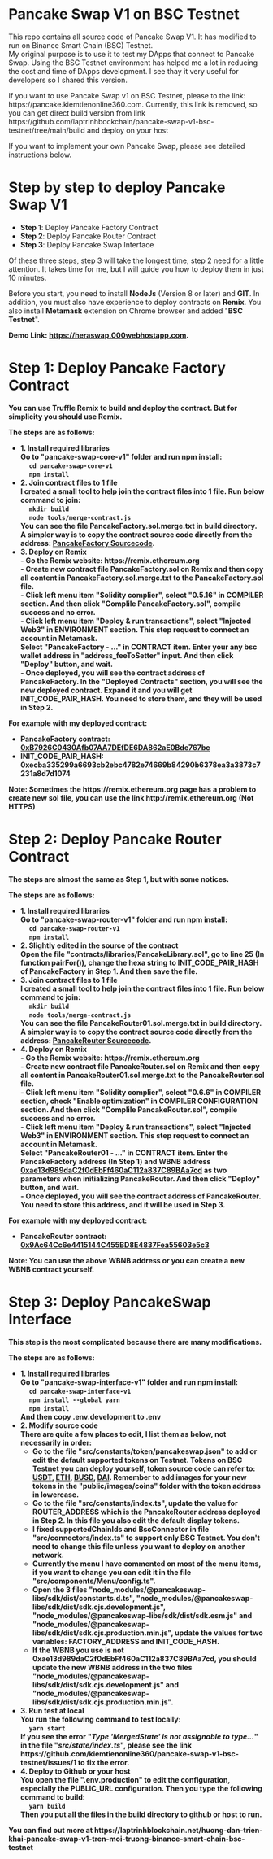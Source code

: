 # Pancake Swap V1 on BSC Testnet
This repo contains all source code of Pancake Swap V1. It has modified to run on Binance Smart Chain (BSC) Testnet.
<br />My original purpose is to use it to test my DApps that connect to Pancake Swap. Using the BSC Testnet environment has helped me a lot in reducing the cost and time of DApps development. I see thay it very useful for developers so I shared this version.

<p>If you want to use Pancake Swap v1 on BSC Testnet, please to the link: https://pancake.kiemtienonline360.com. Currently, this link is removed, so you can get direct build version from link https://github.com/laptrinhbockchain/pancake-swap-v1-bsc-testnet/tree/main/build and deploy on your host
<p>If you want to implement your own Pancake Swap, please see detailed instructions below.

# Step by step to deploy Pancake Swap V1
<ul>
  <li><b>Step 1</b>: Deploy Pancake Factory Contract</li>
  <li><b>Step 2</b>: Deploy Pancake Router Contract</li>
  <li><b>Step 3</b>: Deploy Pancake Swap Interface</li>
</ul>
<p>Of these three steps, step 3 will take the longest time, step 2 need for a little attention. It takes time for me, but I will guide you how to deploy them in just 10 minutes.
<p>Before you start, you need to install <b>NodeJs</b> (Version 8 or later) and <b>GIT</b>. In addition, you must also have experience to deploy contracts on <b>Remix</b>. You also install <b>Metamask</b> extension on Chrome browser and added "<b>BSC Testnet</b>".
<p><b>Demo Link: <a href="https://heraswap.000webhostapp.com">https://heraswap.000webhostapp.com</a>.

# Step 1: Deploy Pancake Factory Contract
You can use <b>Truffle</b> <b>Remix</b> to build and deploy the contract. But for simplicity you should use <b>Remix</b>.
<p>The steps are as follows:
<ul>
  <li>
    <b>1. Install required libraries</b>
    <br />Go to "pancake-swap-core-v1" folder and run npm install:
    <br />&nbsp;&nbsp;&nbsp;&nbsp; <code>cd pancake-swap-core-v1</code>
    <br />&nbsp;&nbsp;&nbsp;&nbsp; <code>npm install</code>
  </li>
  <li>
    <b>2. Join contract files to 1 file</b>
    <br />I created a small tool to help join the contract files into 1 file. Run below command to join:
    <br />&nbsp;&nbsp;&nbsp;&nbsp; <code>mkdir build</code>
    <br />&nbsp;&nbsp;&nbsp;&nbsp; <code>node tools/merge-contract.js</code>
    <br />You can see the file <b>PancakeFactory.sol.merge.txt</b> in build directory.
    <br />A simpler way is to copy the contract source code directly from the address: <a href="https://testnet.bscscan.com/address/0xb7926c0430afb07aa7defde6da862ae0bde767bc#code">PancakeFactory Sourcecode</a>.
  </li>
  <li>
    <b>3. Deploy on Remix</b>
    <br /> - Go the Remix website: https://remix.ethereum.org
    <br /> - Create new contract file <b>PancakeFactory.sol</b> on Remix and then copy all content in PancakeFactory.sol.merge.txt to the PancakeFactory.sol file.
    <br /> - Click left menu item "<b>Solidity complier</b>", select "<b>0.5.16</b>" in COMPILER section. And then click "<b>Complile PancakeFactory.sol</b>", compile success and no error.
    <br /> - Click left menu item "<b>Deploy &amp; run transactions</b>", select "<b>Injected Web3</b>" in ENVIRONMENT section. This step request to connect an account in Metamask.
    <br />Select "<b>PancakeFactory - ...</b>" in CONTRACT item. Enter your any bsc wallet address in "<b>address_feeToSetter</b>" input. And then click "<b>Deploy</b>" button, and wait.
    <br /> - Once deployed, you will see the <b>contract address of PancakeFactory</b>. In the "Deployed Contracts" section, you will see the new deployed contract. Expand it and you will get <b>INIT_CODE_PAIR_HASH</b>. You need to store them, and they will be used in Step 2.
  </li>
</ul>
<p>For example with my deployed contract:
<ul>
  <li>PancakeFactory contract: <a href="https://testnet.bscscan.com/address/0xb7926c0430afb07aa7defde6da862ae0bde767bc">0xB7926C0430Afb07AA7DEfDE6DA862aE0Bde767bc</a></li>
  <li>INIT_CODE_PAIR_HASH: 0xecba335299a6693cb2ebc4782e74669b84290b6378ea3a3873c7231a8d7d1074</li>
</ul>
<p><b>Note</b>: Sometimes the https://remix.ethereum.org page has a problem to create new sol file, you can use the link http://remix.ethereum.org (Not HTTPS)

# Step 2: Deploy Pancake Router Contract
The steps are almost the same as Step 1, but with some notices.
<p>The steps are as follows:
<ul>
  <li>
    <b>1. Install required libraries</b>
    <br />Go to "pancake-swap-router-v1" folder and run npm install:
    <br />&nbsp;&nbsp;&nbsp;&nbsp; <code>cd pancake-swap-router-v1</code>
    <br />&nbsp;&nbsp;&nbsp;&nbsp; <code>npm install</code>
  </li>
  <li>
    <b>2. Slightly edited in the source of the contract</b>
    <br />Open the file "<b>contracts/libraries/PancakeLibrary.sol</b>", go to line 25 (In function <b>pairFor()</b>), change the hexa string to INIT_CODE_PAIR_HASH of PancakeFactory in Step 1. And then save the file.
  </li>
  <li>
    <b>3. Join contract files to 1 file</b>
    <br />I created a small tool to help join the contract files into 1 file. Run below command to join:
    <br />&nbsp;&nbsp;&nbsp;&nbsp; <code>mkdir build</code>
    <br />&nbsp;&nbsp;&nbsp;&nbsp; <code>node tools/merge-contract.js</code>
    <br />You can see the file <b>PancakeRouter01.sol.merge.txt</b> in build directory.
    <br />A simpler way is to copy the contract source code directly from the address: <a href="https://testnet.bscscan.com/address/0x9Ac64Cc6e4415144C455BD8E4837Fea55603e5c3#code">PancakeRouter Sourcecode</a>.
  </li>
  <li>
    <b>4. Deploy on Remix</b>
    <br /> - Go the Remix website: https://remix.ethereum.org
    <br /> - Create new contract file <b>PancakeRouter.sol</b> on Remix and then copy all content in PancakeRouter01.sol.merge.txt to the PancakeRouter.sol file.
    <br /> - Click left menu item "<b>Solidity complier</b>", select "<b>0.6.6</b>" in COMPILER section, check "<b>Enable optimization</b>" in COMPILER CONFIGURATION section. And then click "<b>Complile PancakeRouter.sol</b>", compile success and no error.
    <br /> - Click left menu item "<b>Deploy &amp; run transactions</b>", select "<b>Injected Web3</b>" in ENVIRONMENT section. This step request to connect an account in Metamask.
    <br />Select "<b>PancakeRouter01 - ...</b>" in CONTRACT item. Enter the PancakeFactory address (In Step 1) and WBNB address <a href="https://testnet.bscscan.com/address/0xae13d989dac2f0debff460ac112a837c89baa7cd">0xae13d989daC2f0dEbFf460aC112a837C89BAa7cd</a> as two parameters when initializing PancakeRouter. And then click "<b>Deploy</b>" button, and wait.
    <br /> - Once deployed, you will see the <b>contract address of PancakeRouter</b>. You need to store this address, and it will be used in Step 3.
  </li>
</ul>
<p>For example with my deployed contract:
<ul>
  <li>PancakeRouter contract: <a href="https://testnet.bscscan.com/address/0x9Ac64Cc6e4415144C455BD8E4837Fea55603e5c3">0x9Ac64Cc6e4415144C455BD8E4837Fea55603e5c3</a></li>
</ul>
<p><b>Note</b>: You can use the above WBNB address or you can create a new WBNB contract yourself.

# Step 3: Deploy PancakeSwap Interface
This step is the most complicated because there are many modifications. 
<p>The steps are as follows:
<ul>
  <li>
    <b>1. Install required libraries</b>
    <br />Go to "pancake-swap-interface-v1" folder and run npm install:
    <br />&nbsp;&nbsp;&nbsp;&nbsp; <code>cd pancake-swap-interface-v1</code>
    <br />&nbsp;&nbsp;&nbsp;&nbsp; <code>npm install --global yarn</code>
    <br />&nbsp;&nbsp;&nbsp;&nbsp; <code>npm install</code>
    <br />And then copy <b>.env.development</b> to <b>.env</b>
  </li>
  <li>
    <b>2. Modify source code</b>
    <br />There are quite a few places to edit, I list them as below, not necessarily in order:
    <ul>
      <li>Go to the file "<b>src/constants/token/pancakeswap.json</b>" to add or edit the default supported tokens on Testnet. Tokens on BSC Testnet you can deploy yourself, token source code can refer to: <a href="https://testnet.bscscan.com/address/0x7ef95a0fee0dd31b22626fa2e10ee6a223f8a684">USDT</a>, <a href="https://testnet.bscscan.com/address/0x8babbb98678facc7342735486c851abd7a0d17ca">ETH</a>, <a href="https://testnet.bscscan.com/address/0x78867BbEeF44f2326bF8DDd1941a4439382EF2A7">BUSD</a>, <a href="https://testnet.bscscan.com/address/0x8a9424745056Eb399FD19a0EC26A14316684e274">DAI</a>. Remember to add images for your new tokens in the "<b>public/images/coins</b>" folder with the token address in lowercase.</li>
      <li>Go to the file "<b>src/constants/index.ts</b>", update the value for <b>ROUTER_ADDRESS</b> which is the PancakeRouter address deployed in Step 2. In this file you also edit the default display tokens.</li>
      <li>I fixed <b>supportedChainIds</b> and <b>BscConnector</b> in file "<b>src/connectors/index.ts</b>" to support only BSC Testnet. You don't need to change this file unless you want to deploy on another network.</li>
      <li>Currently the menu I have commented on most of the menu items, if you want to change you can edit it in the file "<b>src/components/Menu/config.ts</b>".</li>
      <li>Open the 3 files "<b>node_modules/@pancakeswap-libs/sdk/dist/constants.d.ts</b>", "<b>node_modules/@pancakeswap-libs/sdk/dist/sdk.cjs.development.js</b>", "<b>node_modules/@pancakeswap-libs/sdk/dist/sdk.esm.js</b>" and "<b>node_modules/@pancakeswap-libs/sdk/dist/sdk.cjs.production.min.js</b>", update the values for two variables: FACTORY_ADDRESS and INIT_CODE_HASH.</li>
      <li>If the WBNB you use is not <b>0xae13d989daC2f0dEbFf460aC112a837C89BAa7cd</b>, you should update the new WBNB address in the two files "<b>node_modules/@pancakeswap-libs/sdk/dist/sdk.cjs.development.js</b>" and "<b>node_modules/@pancakeswap-libs/sdk/dist/sdk.cjs.production.min.js</b>".</li>
    </ul>
  </li>
  <li>
    <b>3. Run test at local</b>
    <br />You run the following command to test locally:
    <br />&nbsp;&nbsp;&nbsp;&nbsp; <code>yarn start</code>
    <br />If you see the error "<b><i>Type 'MergedState' is not assignable to type...</i></b>" in the file "<b><i>src/state/index.ts</i></b>", please see the link https://github.com/kiemtienonline360/pancake-swap-v1-bsc-testnet/issues/1 to fix the error.
  </li>
  <li>
    <b>4. Deploy to Github or your host</b>
    <br />You open the file "<b>.env.production</b>" to edit the configuration, especially the <b>PUBLIC_URL</b> configuration. Then you type the following command to build:
    <br />&nbsp;&nbsp;&nbsp;&nbsp; <code>yarn build</code>
    <br />Then you put all the files in the build directory to github or host to run.
  </li>
 </ul>
 
 <p>You can find out more at https://laptrinhblockchain.net/huong-dan-trien-khai-pancake-swap-v1-tren-moi-truong-binance-smart-chain-bsc-testnet
